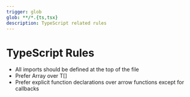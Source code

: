 ```yaml
---
trigger: glob
glob: **/*.{ts,tsx}
description: TypeScript related rules
---
```


# TypeScript Rules

- All imports should be defined at the top of the file
- Prefer Array<T> over T[]
- Prefer explicit function declarations over arrow functions except for callbacks
